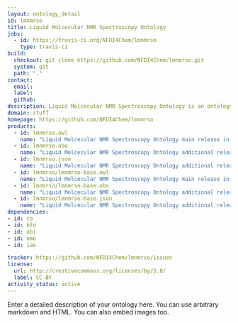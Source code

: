 ```yaml
---
layout: ontology_detail
id: lmnmrso
title: Liquid Molcecular NMR Spectroscopy Ontology
jobs:
  - id: https://travis-ci.org/NFDI4Chem/lmnmrso
    type: travis-ci
build:
  checkout: git clone https://github.com/NFDI4Chem/lmnmrso.git
  system: git
  path: "."
contact:
  email: 
  label: 
  github: 
description: Liquid Molcecular NMR Spectroscopy Ontology is an ontology...
domain: stuff
homepage: https://github.com/NFDI4Chem/lmnmrso
products:
  - id: lmnmrso.owl
    name: "Liquid Molcecular NMR Spectroscopy Ontology main release in OWL format"
  - id: lmnmrso.obo
    name: "Liquid Molcecular NMR Spectroscopy Ontology additional release in OBO format"
  - id: lmnmrso.json
    name: "Liquid Molcecular NMR Spectroscopy Ontology additional release in OBOJSon format"
  - id: lmnmrso/lmnmrso-base.owl
    name: "Liquid Molcecular NMR Spectroscopy Ontology main release in OWL format"
  - id: lmnmrso/lmnmrso-base.obo
    name: "Liquid Molcecular NMR Spectroscopy Ontology additional release in OBO format"
  - id: lmnmrso/lmnmrso-base.json
    name: "Liquid Molcecular NMR Spectroscopy Ontology additional release in OBOJSon format"
dependencies:
- id: ro
- id: bfo
- id: obi
- id: omo
- id: iao

tracker: https://github.com/NFDI4Chem/lmnmrso/issues
license:
  url: http://creativecommons.org/licenses/by/3.0/
  label: CC-BY
activity_status: active
---
```


Enter a detailed description of your ontology here. You can use arbitrary markdown and HTML.
You can also embed images too.

